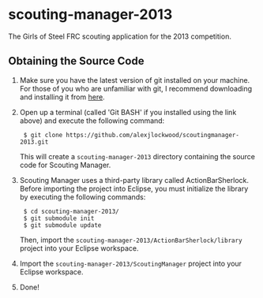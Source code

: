 scouting-manager-2013
=====================

The Girls of Steel FRC scouting application for the 2013 competition.

Obtaining the Source Code
-------------------------

1. Make sure you have the latest version of git installed on your machine. For those of you who are unfamiliar with git, I recommend downloading and installing it from [here](http://git-scm.com/).

2. Open up a terminal (called 'Git BASH' if you installed using the link above) and execute the following command:

        $ git clone https://github.com/alexjlockwood/scoutingmanager-2013.git

   This will create a ``scouting-manager-2013`` directory containing the source code for Scouting Manager.

3. Scouting Manager uses a third-party library called ActionBarSherlock. Before importing the project into Eclipse, you must initialize the library by executing the following commands:

        $ cd scouting-manager-2013/
        $ git submodule init
        $ git submodule update

   Then, import the ``scouting-manager-2013/ActionBarSherlock/library`` project into your Eclipse workspace.

4. Import the ``scouting-manager-2013/ScoutingManager`` project into your Eclipse workspace.

5. Done!

